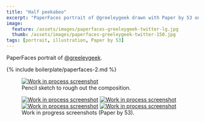 ```yaml
---
title: "Half peekaboo"
excerpt: "PaperFaces portrait of @greeleygeek drawn with Paper by 53 on an iPad."
image: 
  feature: /assets/images/paperfaces-greeleygeek-twitter-lg.jpg
  thumb: /assets/images/paperfaces-greeleygeek-twitter-150.jpg
tags: [portrait, illustration, Paper by 53]
---
```


PaperFaces portrait of [@greeleygeek](http://twitter.com/greeleygeek).

{% include boilerplate/paperfaces-2.md %}

<figure>
	<a href="{{ site.url }}/assets/images/paperfaces-greeleygeek-process-1-lg.jpg"><img src="{{ site.url }}/assets/images/paperfaces-greeleygeek-process-1-750.jpg" alt="Work in process screenshot"></a>
	<figcaption>Pencil sketch to rough out the composition.</figcaption>
</figure>

<figure class="half">
	<a href="{{ site.url }}/assets/images/paperfaces-greeleygeek-process-2-lg.jpg"><img src="{{ site.url }}/assets/images/paperfaces-greeleygeek-process-2-600.jpg" alt="Work in process screenshot"></a>
	<a href="{{ site.url }}/assets/images/paperfaces-greeleygeek-process-3-lg.jpg"><img src="{{ site.url }}/assets/images/paperfaces-greeleygeek-process-3-600.jpg" alt="Work in process screenshot"></a>
	<a href="{{ site.url }}/assets/images/paperfaces-greeleygeek-process-4-lg.jpg"><img src="{{ site.url }}/assets/images/paperfaces-greeleygeek-process-4-600.jpg" alt="Work in process screenshot"></a>
	<a href="{{ site.url }}/assets/images/paperfaces-greeleygeek-process-5-lg.jpg"><img src="{{ site.url }}/assets/images/paperfaces-greeleygeek-process-5-600.jpg" alt="Work in process screenshot"></a>
	<figcaption>Work in progress screenshots (Paper by 53).</figcaption>
</figure>